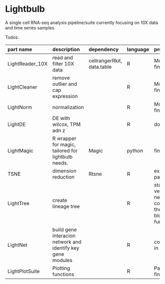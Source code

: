 # Lightbulb

A single cell RNA-seq analysis pipeline/suite currently focusing on 10X data and time series samples.

Todos:

|part name          | description	             | dependency |	language |	progress |
|:----------------- |:-------------------------- |:---------- |:-------- |:---------------------------|
|LightReader_10X    | read and filter 10X data   |	cellrangerRkit, data.table |	R |	Mostly finished |
|LightCleaner       |	remove outlier and cap expression |	|	R |	Mostly finished |
|LightNorm          |   normalization              |    | R     | Mostly finished |
|LightDE            |   DE with wilcox, TPM adn z | | R | done |
|LightMagic         |	R wrapper for magic, tailored for lightbulb needs. |	Magic |	python |	finished |
|TSNE               |	dimension reduction        |	Rtsne |	R |	existing package | need to test other algo
|LightTree          |	create lineage tree        |	|	R |	stable version, need to correct the blocking function |
|LightNet           |	build gene interacion network and identify key gene modules |	|	R |	coorNet in Tree  |
|LightPlotSuite |	Plotting functions | |	R |	Partial finished |
